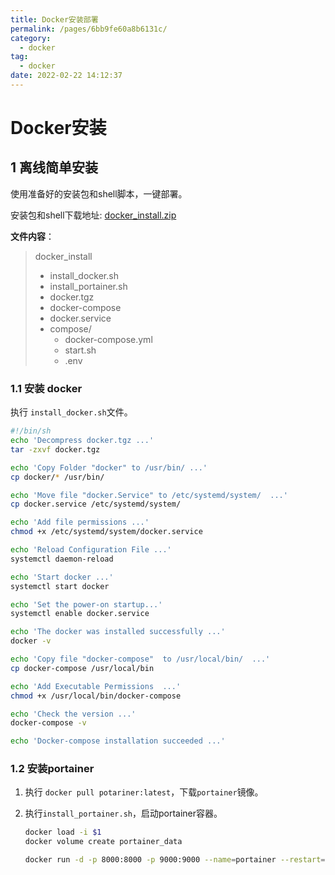 ```yaml
---
title: Docker安装部署
permalink: /pages/6bb9fe60a8b6131c/
category: 
  - docker
tag: 
  - docker
date: 2022-02-22 14:12:37
---
```

# Docker安装 

## 1 离线简单安装

使用准备好的安装包和shell脚本，一键部署。

安装包和shell下载地址: [docker_install.zip](http://minio.vancode.top/packages/tools/docker_install.zip)

**文件内容**：

> docker_install
>
> * install_docker.sh
> * install_portainer.sh
> * docker.tgz
> * docker-compose
> * docker.service
> * compose/
>   * docker-compose.yml
>   * start.sh
>   * .env

### 1.1 安装 docker

执行 `install_docker.sh`文件。

```sh
#!/bin/sh
echo 'Decompress docker.tgz ...'
tar -zxvf docker.tgz

echo 'Copy Folder "docker" to /usr/bin/ ...'
cp docker/* /usr/bin/

echo 'Move file "docker.Service" to /etc/systemd/system/  ...'
cp docker.service /etc/systemd/system/

echo 'Add file permissions ...'
chmod +x /etc/systemd/system/docker.service

echo 'Reload Configuration File ...'
systemctl daemon-reload

echo 'Start docker ...'
systemctl start docker

echo 'Set the power-on startup...'
systemctl enable docker.service

echo 'The docker was installed successfully ...'
docker -v

echo 'Copy file "docker-compose"  to /usr/local/bin/  ...'
cp docker-compose /usr/local/bin

echo 'Add Executable Permissions  ...'
chmod +x /usr/local/bin/docker-compose

echo 'Check the version ...'
docker-compose -v

echo 'Docker-compose installation succeeded ...'

```

### 1.2 安装portainer

1. 执行 `docker pull potariner:latest`，下载`portainer`镜像。

2. 执行`install_portainer.sh`，启动portainer容器。

   ```sh
   docker load -i $1
   docker volume create portainer_data
   
   docker run -d -p 8000:8000 -p 9000:9000 --name=portainer --restart=always -v /var/run/docker.sock:/var/run/docker.sock -v portainer_data:/data portainer/portainer-ce
   ```

   

